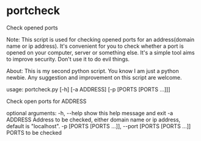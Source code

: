 portcheck
=========

Check opened ports


Note: 
This script is used for checking opened ports for an address(domain name or ip address). It's convenient for you to check whether a port is opened on your computer, server or something else. It's a simple tool aims to improve security.
Don't use it to do evil things.

About: 
This is my second python script. You know I am just a python newbie. Any
suggestion and improvement on this script are welcome.




usage: portcheck.py [-h] [-a ADDRESS] [-p [PORTS [PORTS ...]]]

Check open ports for ADDRESS

optional arguments:
  -h, --help            show this help message and exit
  -a ADDRESS            Address to be checked, either domain name or ip
                        address, default is "localhost".
  -p [PORTS [PORTS ...]], --port [PORTS [PORTS ...]]
                        PORTS to be checked
